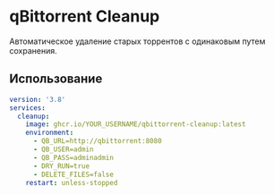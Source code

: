 # qBittorrent Cleanup

Автоматическое удаление старых торрентов с одинаковым путем сохранения.

## Использование

```yaml
version: '3.8'
services:
  cleanup:
    image: ghcr.io/YOUR_USERNAME/qbittorrent-cleanup:latest
    environment:
      - QB_URL=http://qbittorrent:8080
      - QB_USER=admin
      - QB_PASS=adminadmin
      - DRY_RUN=true
      - DELETE_FILES=false
    restart: unless-stopped
```
